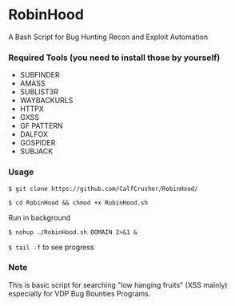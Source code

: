 # RobinHood
A Bash Script for Bug Hunting Recon and Exploit Automation

### Required Tools (you need to install those by yourself)

- SUBFINDER
- AMASS
- SUBLIST3R
- WAYBACKURLS
- HTTPX
- GXSS
- GF PATTERN
- DALFOX
- GOSPIDER
- SUBJACK

### Usage

`$ git clone https://github.com/CalfCrusher/RobinHood/`

`$ cd RobinHood && chmod +x RobinHood.sh`

Run in background

`$ nohup ./RobinHood.sh DOMAIN 2>&1 &`

`$ tail -f` to see progress

### Note
This is basic script for searching "low hanging fruits" (XSS mainly) especially for VDP Bug Bounties Programs.
